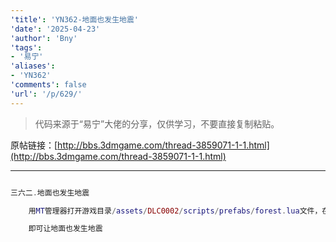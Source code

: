 ```yaml
---
'title': 'YN362-地面也发生地震'
'date': '2025-04-23'
'author': 'Bny'
'tags':
- '易宁'
'aliases':
- 'YN362'
'comments': false
'url': '/p/629/'
---
```


> 代码来源于“易宁”大佬的分享，仅供学习，不要直接复制粘贴。

原帖链接：[http://bbs.3dmgame.com/thread-3859071-1-1.html](http://bbs.3dmgame.com/thread-3859071-1-1.html)

---

```lua  

三六二.地面也发生地震

	用MT管理器打开游戏目录/assets/DLC0002/scripts/prefabs/forest.lua文件，在inst:AddComponent("hunter")的下一行插入inst:AddComponent("quaker")

	即可让地面也发生地震

```  

